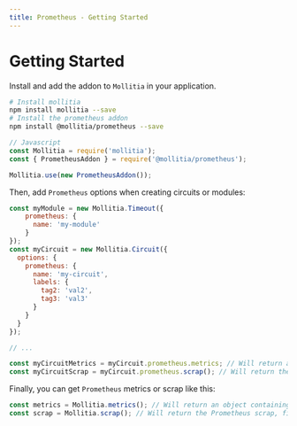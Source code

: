 ```yaml
---
title: Prometheus - Getting Started
---
```

# Getting Started

Install and add the addon to `Mollitia` in your application.

``` bash
# Install mollitia
npm install mollitia --save
# Install the prometheus addon
npm install @mollitia/prometheus --save
```

``` javascript
// Javascript
const Mollitia = require('mollitia');
const { PrometheusAddon } = require('@mollitia/prometheus');

Mollitia.use(new PrometheusAddon());
```

Then, add `Prometheus` options when creating circuits or modules:

``` javascript
const myModule = new Mollitia.Timeout({
    prometheus: {
      name: 'my-module'
    }
});
const myCircuit = new Mollitia.Circuit({
  options: {
    prometheus: {
      name: 'my-circuit',
      labels: {
        tag2: 'val2',
        tag3: 'val3'
      }
    }
  }
});

// ...

const myCircuitMetrics = myCircuit.prometheus.metrics; // Will return an object containing all metrics from this circuit
const myCircuitScrap = myCircuit.prometheus.scrap(); // Will return the Prometheus scrap from this circuit
```

Finally, you can get `Prometheus` metrics or scrap like this:

``` javascript
const metrics = Mollitia.metrics(); // Will return an object containing all metrics from all circuits and modules
const scrap = Mollitia.scrap(); // Will return the Prometheus scrap, find an example below
```

<!-- TODO scrap example -->
